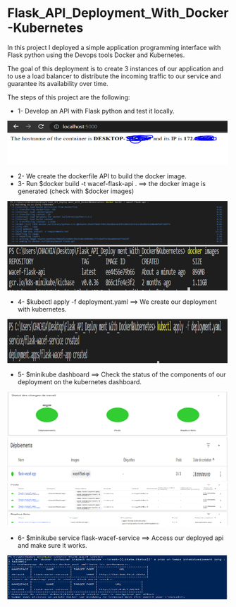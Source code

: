 # Flask_API_Deployment_With_Docker-Kubernetes

In this project I deployed a simple application programming interface with Flask python using the Devops tools Docker and Kubernetes.

The goal of this deployment is to create 3 instances of our application and to use a load balancer to distribute the incoming traffic to our service and guarantee its availability over time.

The steps of this project are the following: 

* 1- Develop an API with Flask python and test it locally.
<img src="./Project_screenshots/0.PNG" alt="Flask API" width="500" height="100">

* 2- We create the dockerfile API to build the docker image.
* 3- Run $docker build -t wacef-flask-api . ==> the docker image is generated (check with $docker images)
<img src="./Project_screenshots/1.PNG" alt="Build Docker image" width="500" height="100">

<img src="./Project_screenshots/3.PNG" alt="Docker images" width="500" height="100">

* 4- $kubectl apply -f deployment.yaml ==> We create our deployment with kubernetes.
<img src="./Project_screenshots/4.PNG" alt="Build Docker image" width="500" height="100">

* 5- $minikube dashboard ==> Check the status of the components of our deployment on the kubernetes dashboard.
<img src="./Project_screenshots/5.PNG" alt="Deployment status (1)" width="500" height="100">
<br>
<img src="./Project_screenshots/6.PNG" alt="Deployment status (2)" width="500" height="100">
<br>
<img src="./Project_screenshots/7.PNG" alt="Deployment status (3)" width="500" height="100">

* 6- $minikube service flask-wacef-service ==> Access our deployed api and make sure it works.
<img src="./Project_screenshots/8.PNG" alt="Deployment service start" width="500" height="100">
